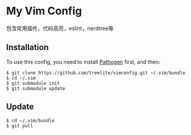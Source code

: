 # My Vim Config

包含常用插件，代码高亮，eslint，nerdtree等

## Installation

To use this config, you need to install [Pathogen](https://github.com/tpope/vim-pathogen/) first, and then:

    $ git clone https://github.com/treelite/vimconfig.git ~/.vim/bundle
    $ cd ~/.vim
    $ git submodule init
    $ git submodule update

## Update

    $ cd ~/.vim/bundle
    $ git pull
